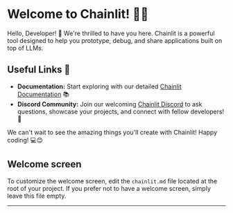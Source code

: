 <!--
CO_OP_TRANSLATOR_METADATA:
{
  "original_hash": "c49526c7abc56b0b5f1e835c1739f18e",
  "translation_date": "2025-09-25T03:07:22+00:00",
  "source_file": "Module08/samples/04/chainlit.md",
  "language_code": "en"
}
-->
# Welcome to Chainlit! 🚀🤖

Hello, Developer! 👋 We're thrilled to have you here. Chainlit is a powerful tool designed to help you prototype, debug, and share applications built on top of LLMs.

## Useful Links 🔗

- **Documentation:** Start exploring with our detailed [Chainlit Documentation](https://docs.chainlit.io) 📚
- **Discord Community:** Join our welcoming [Chainlit Discord](https://discord.gg/k73SQ3FyUh) to ask questions, showcase your projects, and connect with fellow developers! 💬

We can't wait to see the amazing things you'll create with Chainlit! Happy coding! 💻😊

## Welcome screen

To customize the welcome screen, edit the `chainlit.md` file located at the root of your project. If you prefer not to have a welcome screen, simply leave this file empty.

---

